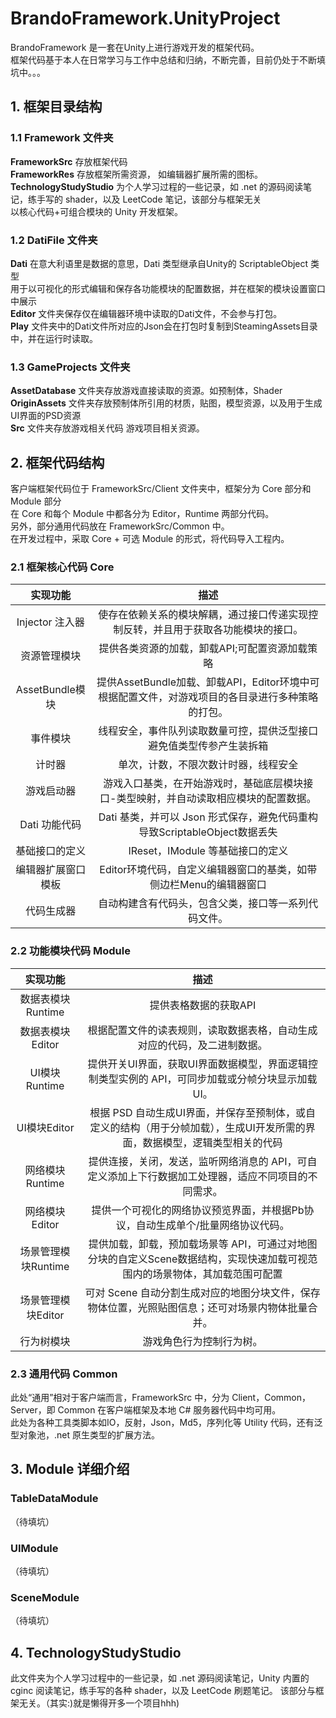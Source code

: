 # BrandoFramework.UnityProject
BrandoFramework 是一套在Unity上进行游戏开发的框架代码。   
框架代码基于本人在日常学习与工作中总结和归纳，不断完善，目前仍处于不断填坑中。。。  

## 1. 框架目录结构  
### 1.1 Framework 文件夹
**FrameworkSrc** 存放框架代码  
**FrameworkRes** 存放框架所需资源，  如编辑器扩展所需的图标。  
**TechnologyStudyStudio** 为个人学习过程的一些记录，如 .net 的源码阅读笔记，练手写的 shader，以及 LeetCode 笔记，该部分与框架无关  
以核心代码+可组合模块的 Unity 开发框架。 

### 1.2 DatiFile 文件夹
**Dati** 在意大利语里是数据的意思，Dati 类型继承自Unity的 ScriptableObject 类型  
用于以可视化的形式编辑和保存各功能模块的配置数据，并在框架的模块设置窗口中展示  
**Editor** 文件夹保存仅在编辑器环境中读取的Dati文件，不会参与打包。  
**Play** 文件夹中的Dati文件所对应的Json会在打包时复制到SteamingAssets目录中，并在运行时读取。  

### 1.3 GameProjects 文件夹
**AssetDatabase** 文件夹存放游戏直接读取的资源。如预制体，Shader  
**OriginAssets** 文件夹存放预制体所引用的材质，贴图，模型资源，以及用于生成UI界面的PSD资源  
**Src** 文件夹存放游戏相关代码
游戏项目相关资源。

## 2. 框架代码结构
客户端框架代码位于 FrameworkSrc/Client 文件夹中，框架分为 Core 部分和 Module 部分  
在 Core 和每个 Module 中都各分为 Editor，Runtime 两部分代码。  
另外，部分通用代码放在 FrameworkSrc/Common 中。  
在开发过程中，采取 Core + 可选 Module 的形式，将代码导入工程内。

### 2.1 框架核心代码 Core

实现功能 | 描述
:-: | :-: 
Injector 注入器  |  使存在依赖关系的模块解耦，通过接口传递实现控制反转，并且用于获取各功能模块的接口。
资源管理模块  |  提供各类资源的加载，卸载API;可配置资源加载策略
AssetBundle模块  |提供AssetBundle加载、卸载API，Editor环境中可根据配置文件，对游戏项目的各目录进行多种策略的打包。
事件模块  |  线程安全，事件队列读取数量可控，提供泛型接口避免值类型传参产生装拆箱
计时器  |  单次，计数，不限次数计时器，线程安全
游戏启动器  |  游戏入口基类，在开始游戏时，基础底层模块接口-类型映射，并自动读取相应模块的配置数据。
Dati 功能代码  |  Dati 基类，并可以 Json 形式保存，避免代码重构导致ScriptableObject数据丢失
基础接口的定义  |  IReset，IModule 等基础接口的定义
编辑器扩展窗口模板  |  Editor环境代码，自定义编辑器窗口的基类，如带侧边栏Menu的编辑器窗口
代码生成器  |  自动构建含有代码头，包含父类，接口等一系列代码文件。

### 2.2 功能模块代码 Module

实现功能 | 描述
 :-:| :-: 
数据表模块Runtime | 提供表格数据的获取API
数据表模块Editor| 根据配置文件的读表规则，读取数据表格，自动生成对应的代码，及二进制数据。
UI模块Runtime  | 提供开关UI界面，获取UI界面数据模型，界面逻辑控制类型实例的 API，可同步加载或分帧分块显示加载UI。
UI模块Editor  | 根据 PSD 自动生成UI界面，并保存至预制体，或自定义的结构（用于分帧加载），生成UI开发所需的界面，数据模型，逻辑类型相关的代码
网络模块Runtime  | 提供连接，关闭，发送，监听网络消息的 API，可自定义添加上下行数据加工处理器，适应不同项目的不同需求。
网络模块Editor  | 提供一个可视化的网络协议预览界面，并根据Pb协议，自动生成单个/批量网络协议代码。
场景管理模块Runtime | 提供加载，卸载，预加载场景等 API，可通过对地图分块的自定义Scene数据结构，实现快速加载可视范围内的场景物体，其加载范围可配置
场景管理模块Editor |  可对 Scene 自动分割生成对应的地图分块文件，保存物体位置，光照贴图信息；还可对场景内物体批量合并。
行为树模块  | 游戏角色行为控制行为树。

### 2.3 通用代码 Common
此处“通用”相对于客户端而言，FrameworkSrc 中，分为 Client，Common，Server，即 Common 在客户端框架及本地 C# 服务器代码中均可用。  
此处为各种工具类脚本如IO，反射，Json，Md5，序列化等 Utility 代码，还有泛型对象池，.net 原生类型的扩展方法。  


## 3. Module 详细介绍
### TableDataModule
（待填坑）
### UIModule
（待填坑）
### SceneModule
（待填坑）  

## 4. TechnologyStudyStudio 
此文件夹为个人学习过程中的一些记录，如 .net 源码阅读笔记，Unity 内置的 cginc 阅读笔记，练手写的各种 shader，以及 LeetCode 刷题笔记。
该部分与框架无关。（其实:)就是懒得开多一个项目hhh)
